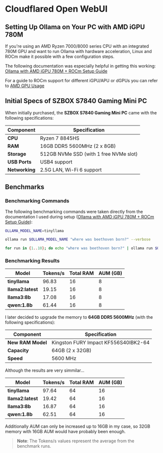 # Cloudflared Open WebUI

## Setting Up Ollama on Your PC with AMD iGPU 780M

If you're using an AMD Ryzen 7000/8000 series CPU with an integrated 780M GPU and want to run Ollama with hardware acceleration, Linux and ROCm make it possible with a few configuration steps.

The following documentation was especially helpful in getting this working:
[Ollama with AMD iGPU 780M + ROCm Setup Guide](https://github.com/alexhegit/Playing-with-ROCm/blob/main/inference/LLM/Run_Ollama_with_AMD_iGPU780M-QuickStart.md)

For a guide to ROCm support for different iGPU/APU or dGPUs you can refer to [AMD GPU Usage](https://llvm.org/docs/AMDGPUUsage.html#processors)

## Initial Specs of SZBOX S7840 Gaming Mini PC

When initially purchased, the **SZBOX S7840 Gaming Mini PC** came with the following specifications:

| **Component** | **Specification** |
| - | - |
| **CPU** | Ryzen 7 8845HS |
| **RAM** | 16GB DDR5 5600MHz (2 x 8GB) |
| **Storage** | 512GB NVMe SSD (with 1 free NVMe slot) |
| **USB Ports** | USB4 support |
| **Networking** | 2.5G LAN, Wi-Fi 6 support |

## Benchmarks

### Benchmarking Commands

The following benchmarking commands were taken directly from the documentation I used during setup ([Ollama with AMD iGPU 780M + ROCm Setup Guide](https://github.com/alexhegit/Playing-with-ROCm/blob/main/inference/LLM/Run_Ollama_with_AMD_iGPU780M-QuickStart.md)):

```bash
OLLAMA_MODEL_NAME=tinyllama

ollama run $OLLAMA_MODEL_NAME "where was beethoven born?" --verbose

for run in {1..10}; do echo "where was beethoven born?" | ollama run $OLLAMA_MODEL_NAME --verbose 2>&1 >/dev/null | grep "eval rate:"; done
```


### Benchmarking Results

| **Model** | **Tokens/s** | **Total RAM** | **AUM (GB)** |
| - | - | - | - |
| **tinyllama** | 96.83 | 16 | 8 |
| **llama2:latest** | 19.15 | 16 | 8 |
| **llama3:8b**  | 17.08 | 16 | 8 |
| **qwen:1.8b**  | 61.44 | 16 | 8 |

I later decided to upgrade the memory to **64GB DDR5 5600MHz** (with the following specifications):

| **Component** | **Specification** |
| - | - |
| **New RAM Model** | Kingston FURY Impact KF556S40IBK2-64  |
| **Capacity** | 64GB (2 x 32GB) |
| **Speed** | 5600 MHz |

Although the results are very simmilar...

| **Model** | **Tokens/s** | **Total RAM** | **AUM (GB)** |
| - | - | - | - |
| **tinyllama** | 97.64 | 64 | 16 |
| **llama2:latest** | 19.42 | 64 | 16 |
| **llama3:8b**  | 16.87 | 64 | 16 |
| **qwen:1.8b**  | 62.51 | 64 | 16 |

Additionally AUM can only be increased up to 16GB in my case, so 32GB memory with 16GB AUM would have probably been enough.

> **Note**: The Tokens/s values represent the average from the benchmark runs.
